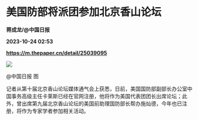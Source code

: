 # 美国防部将派团参加北京香山论坛
**蒋成龙/@中国日报**

**2023-10-24 02:53**

**https://m.thepaper.cn/detail/25039095**

![](https://imagecloud.thepaper.cn/thepaper/image/275/386/338.jpg)

@中国日报 图

记者从第十届北京香山论坛媒体通气会上获悉，日前，美国国防部副部长办公室中国事务高级主任卡莱斯已经在官网注册，他将作为美国代表团团长出席论坛；此外，曾出席第九届北京香山论坛的美国前助理国防部长帮办施灿德，今年也已注册，将作为专家学者参加相关活动。